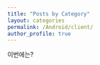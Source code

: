 ```yaml
---
title: "Posts by Category"
layout: categories
permalink: /Android/client/
author_profile: true
---
```

이번에는?
